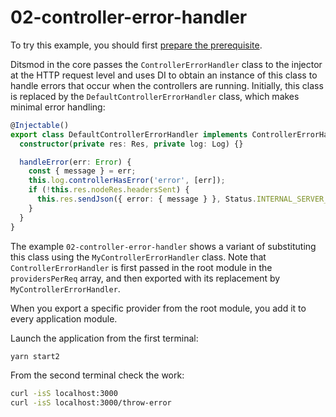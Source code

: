 # 02-controller-error-handler

To try this example, you should first [prepare the prerequisite][1].

Ditsmod in the core passes the `ControllerErrorHandler` class to the injector at the HTTP request level and uses DI to obtain an instance of this class to handle errors that occur when the controllers are running. Initially, this class is replaced by the `DefaultControllerErrorHandler` class, which makes minimal error handling:

```ts
@Injectable()
export class DefaultControllerErrorHandler implements ControllerErrorHandler {
  constructor(private res: Res, private log: Log) {}

  handleError(err: Error) {
    const { message } = err;
    this.log.controllerHasError('error', [err]);
    if (!this.res.nodeRes.headersSent) {
      this.res.sendJson({ error: { message } }, Status.INTERNAL_SERVER_ERROR);
    }
  }
}
```

The example `02-controller-error-handler` shows a variant of substituting this class using the `MyControllerErrorHandler` class. Note that `ControllerErrorHandler` is first passed in the root module in the `providersPerReq` array, and then exported with its replacement by `MyControllerErrorHandler`.

When you export a specific provider from the root module, you add it to every application module.

Launch the application from the first terminal:

```bash
yarn start2
```

From the second terminal check the work:

```bash
curl -isS localhost:3000
curl -isS localhost:3000/throw-error
```

[1]: ./prerequisite
